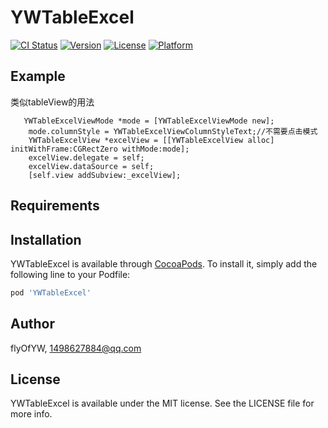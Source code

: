 # YWTableExcel

[![CI Status](https://img.shields.io/travis/flyOfYW/YWTableExcel.svg?style=flat)](https://travis-ci.org/flyOfYW/YWTableExcel)
[![Version](https://img.shields.io/cocoapods/v/YWTableExcel.svg?style=flat)](https://cocoapods.org/pods/YWTableExcel)
[![License](https://img.shields.io/cocoapods/l/YWTableExcel.svg?style=flat)](https://cocoapods.org/pods/YWTableExcel)
[![Platform](https://img.shields.io/cocoapods/p/YWTableExcel.svg?style=flat)](https://cocoapods.org/pods/YWTableExcel)

## Example
   类似tableView的用法
```
   YWTableExcelViewMode *mode = [YWTableExcelViewMode new];
    mode.columnStyle = YWTableExcelViewColumnStyleText;//不需要点击模式
    YWTableExcelView *excelView = [[YWTableExcelView alloc] initWithFrame:CGRectZero withMode:mode];
    excelView.delegate = self;
    excelView.dataSource = self;
    [self.view addSubview:_excelView];
```

## Requirements

## Installation

YWTableExcel is available through [CocoaPods](https://cocoapods.org). To install
it, simply add the following line to your Podfile:

```ruby
pod 'YWTableExcel'
```

## Author

flyOfYW, 1498627884@qq.com

## License

YWTableExcel is available under the MIT license. See the LICENSE file for more info.
